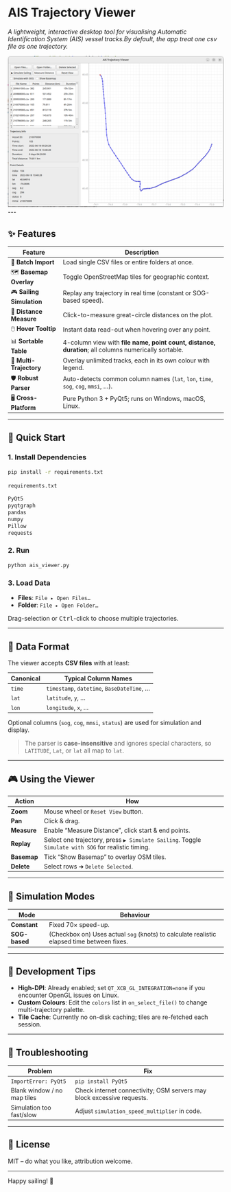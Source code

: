# AIS Trajectory Viewer  
*A lightweight, interactive desktop tool for visualising Automatic Identification System (AIS) vessel tracks.By default, the app treat one csv file as one trajectory.*
<div align="center">
<img src="./GUI.png" width="1000" alt="gui">
</div>
---

## ✨ Features

| Feature | Description |
|---------|-------------|
| 📂 **Batch Import** | Load single CSV files or entire folders at once. |
| 🗺️ **Basemap Overlay** | Toggle OpenStreetMap tiles for geographic context. |
| 🎮 **Sailing Simulation** | Replay any trajectory in real time (constant or SOG-based speed). |
| 📏 **Distance Measure** | Click-to-measure great-circle distances on the plot. |
| 🖱️ **Hover Tooltip** | Instant data read-out when hovering over any point. |
| 📊 **Sortable Table** | 4-column view with **file name, point count, distance, duration**; all columns numerically sortable. |
| 🎨 **Multi-Trajectory** | Overlay unlimited tracks, each in its own colour with legend. |
| 🛡️ **Robust Parser** | Auto-detects common column names (`lat`, `lon`, `time`, `sog`, `cog`, `mmsi`, …). |
| 🖥️ **Cross-Platform** | Pure Python 3 + PyQt5; runs on Windows, macOS, Linux. |

---

## 🚀 Quick Start

### 1. Install Dependencies
```bash
pip install -r requirements.txt
```

`requirements.txt`
```
PyQt5
pyqtgraph
pandas
numpy
Pillow
requests
```

### 2. Run
```bash
python ais_viewer.py
```

### 3. Load Data
* **Files**: `File ▸ Open Files…`  
* **Folder**: `File ▸ Open Folder…`

Drag-selection or <kbd>Ctrl</kbd>-click to choose multiple trajectories.

---

## 📁 Data Format

The viewer accepts **CSV files** with at least:

| Canonical | Typical Column Names |
|-----------|----------------------|
| `time`    | `timestamp`, `datetime`, `BaseDateTime`, … |
| `lat`     | `latitude`, `y`, … |
| `lon`     | `longitude`, `x`, … |

Optional columns (`sog`, `cog`, `mmsi`, `status`) are used for simulation and display.

> The parser is **case-insensitive** and ignores special characters, so `LATITUDE`, `Lat`, or `lat` all map to `lat`.

---

## 🎮 Using the Viewer

| Action | How |
|--------|-----|
| **Zoom** | Mouse wheel or `Reset View` button. |
| **Pan** | Click & drag. |
| **Measure** | Enable “Measure Distance”, click start & end points. |
| **Replay** | Select one trajectory, press `▶ Simulate Sailing`. Toggle `Simulate with SOG` for realistic timing. |
| **Basemap** | Tick “Show Basemap” to overlay OSM tiles. |
| **Delete** | Select rows ➜ `Delete Selected`. |

---

## 🧪 Simulation Modes

| Mode | Behaviour |
|------|-----------|
| **Constant** | Fixed 70× speed-up. |
| **SOG-based** | (Checkbox on) Uses actual `sog` (knots) to calculate realistic elapsed time between fixes. |

---

## 🔧 Development Tips

* **High-DPI**: Already enabled; set `QT_XCB_GL_INTEGRATION=none` if you encounter OpenGL issues on Linux.
* **Custom Colours**: Edit the `colors` list in `on_select_file()` to change multi-trajectory palette.
* **Tile Cache**: Currently no on-disk caching; tiles are re-fetched each session.

---

## 🐛 Troubleshooting

| Problem | Fix |
|---------|-----|
| `ImportError: PyQt5` | `pip install PyQt5` |
| Blank window / no map tiles | Check internet connectivity; OSM servers may block excessive requests. |
| Simulation too fast/slow | Adjust `simulation_speed_multiplier` in code. |

---

## 📄 License

MIT – do what you like, attribution welcome.

---

Happy sailing! 🚢
